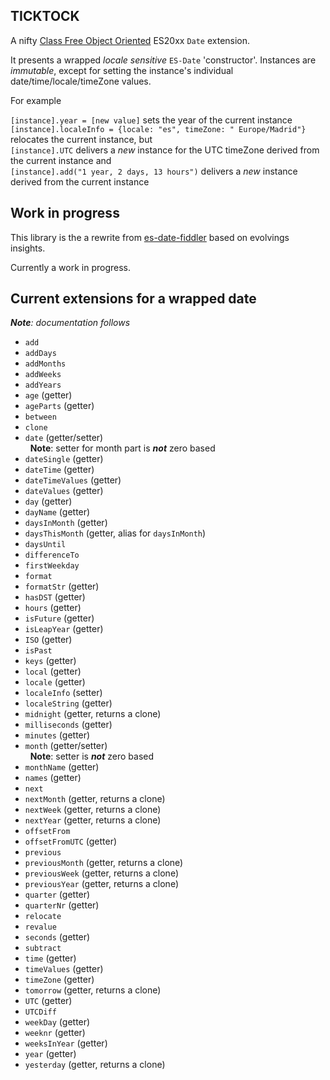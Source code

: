 ## TICKTOCK

A nifty [Class Free Object Oriented](https://depth-first.com/articles/2019/03/04/class-free-object-oriented-programming/) ES20xx `Date` extension.

It presents a wrapped *locale sensitive* `ES-Date` 'constructor'. Instances are *immutable*, except for setting 
the instance's individual date/time/locale/timeZone values.

For example

`[instance].year = [new value]` sets the year of the current instance
<br>`[instance].localeInfo = {locale: "es", timeZone: " Europe/Madrid"}` relocates the current instance, but
<br>`[instance].UTC` delivers a *new* instance for the UTC timeZone derived from the current instance and
<br>`[instance].add("1 year, 2 days, 13 hours")` delivers a *new* instance derived from the current instance

## Work in progress
This library is the a rewrite from [es-date-fiddler](https://github.com/KooiInc/es-date-fiddler) based on evolvings insights. 

Currently a work in progress.

## Current extensions for a wrapped date

***Note**: documentation follows*

- `add`
- `addDays`
- `addMonths`
- `addWeeks`
- `addYears`
- `age` (getter)
- `ageParts` (getter)
- `between`
- `clone`
- `date` (getter/setter)
   <br>&nbsp;&nbsp;**Note**: setter for month part is ***not*** zero based 
- `dateSingle` (getter)
- `dateTime` (getter)
- `dateTimeValues` (getter)
- `dateValues` (getter)
- `day` (getter)
- `dayName` (getter)
- `daysInMonth` (getter)
- `daysThisMonth`  (getter, alias for `daysInMonth`)
- `daysUntil`
- `differenceTo`
- `firstWeekday`
- `format`
- `formatStr` (getter)
- `hasDST` (getter)
- `hours` (getter)
- `isFuture` (getter)
- `isLeapYear` (getter)
- `ISO` (getter)
- `isPast`
- `keys` (getter)
- `local` (getter)
- `locale` (getter)
- `localeInfo` (setter)
- `localeString` (getter)
- `midnight` (getter, returns a clone)
- `milliseconds` (getter)
- `minutes` (getter)
- `month` (getter/setter)
   <br>&nbsp;&nbsp;**Note**: setter is ***not*** zero based
- `monthName` (getter)
- `names` (getter)
- `next`
- `nextMonth` (getter, returns a clone)
- `nextWeek` (getter, returns a clone)
- `nextYear` (getter, returns a clone)
- `offsetFrom`
- `offsetFromUTC` (getter)
- `previous`
- `previousMonth` (getter, returns a clone)
- `previousWeek` (getter, returns a clone)
- `previousYear` (getter, returns a clone)
- `quarter` (getter)
- `quarterNr` (getter)
- `relocate`
- `revalue`
- `seconds` (getter)
- `subtract`
- `time` (getter)
- `timeValues` (getter)
- `timeZone` (getter)
- `tomorrow` (getter, returns a clone)
- `UTC` (getter)
- `UTCDiff`
- `weekDay` (getter)
- `weeknr` (getter)
- `weeksInYear` (getter)
- `year` (getter)
- `yesterday` (getter, returns a clone)
